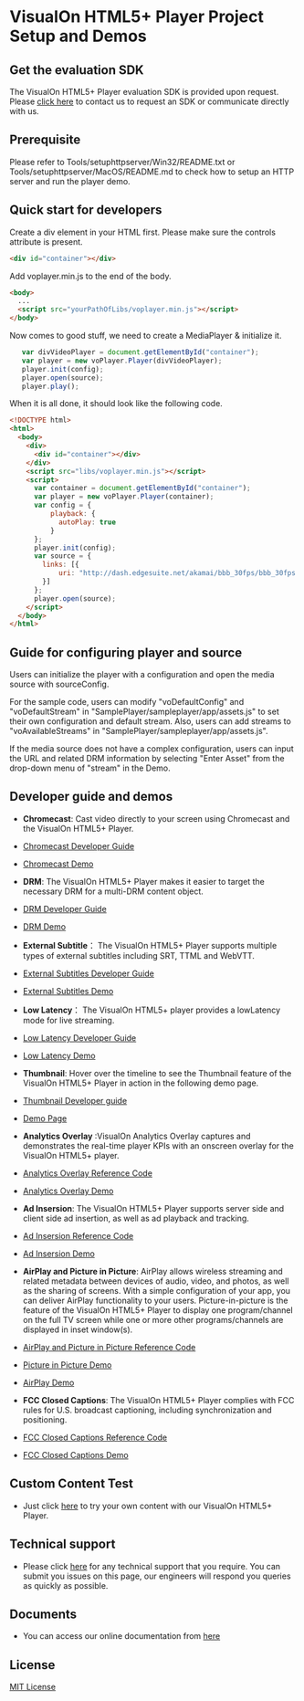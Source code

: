 # VisualOn HTML5+ Player Project Setup and Demos

## Get the evaluation SDK
The VisualOn HTML5+ Player evaluation SDK is provided upon request. Please [click here](https://www.visualon.com/index.php/contact-2) to contact us to request an SDK or communicate directly with us.

## Prerequisite
Please refer to Tools/setuphttpserver/Win32/README.txt or Tools/setuphttpserver/MacOS/README.md to check how to setup an HTTP
server and run the player demo.


## Quick start for developers
Create a div element in your HTML first. Please make sure the controls attribute is present.
```html
<div id="container"></div>
```
Add voplayer.min.js to the end of the body.
```html
<body>
  ...
  <script src="yourPathOfLibs/voplayer.min.js"></script>
</body>
```
Now comes to good stuff, we need to create a MediaPlayer & initialize it.
```js
   var divVideoPlayer = document.getElementById("container");
   var player = new voPlayer.Player(divVideoPlayer);
   player.init(config);
   player.open(source);
   player.play();
```
When it is all done, it should look like the following code.
```html
<!DOCTYPE html>
<html>
  <body>
    <div>
      <div id="container"></div>
    </div>
    <script src="libs/voplayer.min.js"></script>
    <script>
      var container = document.getElementById("container");
      var player = new voPlayer.Player(container);
      var config = {
          playback: {
            autoPlay: true
          }
      };
      player.init(config);
      var source = {
        links: [{
            uri: "http://dash.edgesuite.net/akamai/bbb_30fps/bbb_30fps.mpd"
        }]
      };
      player.open(source);
    </script>
  </body>
</html>
```
## Guide for configuring player and source
Users can initialize the player with a configuration and open the media source with sourceConfig. 

For the sample code, users can modify "voDefaultConfig" and "voDefaultStream" in "SamplePlayer/sampleplayer/app/assets.js"
to set their own configuration and default stream. Also, users can add streams to "voAvailableStreams" in
"SamplePlayer/sampleplayer/app/assets.js".

If the media source does not have a complex configuration, users can input the URL and related DRM information 
by selecting "Enter Asset" from the drop-down menu of "stream" in the Demo.



## Developer guide and demos


- **Chromecast**: Cast video directly to your screen using Chromecast and the VisualOn HTML5+ Player. 
- [Chromecast Developer Guide](/chromecast)
- [Chromecast Demo](https://www.visualon.com/index.php/html5demo/?demo=chromecast)

- **DRM**: The VisualOn HTML5+ Player makes it easier to target the necessary DRM for a multi-DRM content object. 
- [DRM Developer Guide](/drm) 
- [DRM Demo](https://www.visualon.com/index.php/html5demo/?demo=drm)

-  **External Subtitle**： The VisualOn HTML5+ Player supports multiple types of external subtitles including SRT, TTML and WebVTT. 
- [External Subtitles Developer Guide](/external-subtitle)
- [External Subtitles Demo](https://www.visualon.com/index.php/html5demo/?demo=external-subtitle)

- **Low Latency**： The VisualOn HTML5+ player provides a lowLatency mode for live streaming.   
- [Low Latency Developer Guide](/low-latency)
- [Low Latency Demo](https://www.visualon.com/index.php/html5demo/?demo=low-latency)


- **Thumbnail**: Hover over the timeline to see the Thumbnail feature of the VisualOn HTML5+ Player in action in the following demo page. 
- [Thumbnail Developer guide](/webvtt-thumbnails)
- [Demo Page](https://www.visualon.com/index.php/html5demo/?demo=webvtt-thumbnails)


- **Analytics Overlay** :VisualOn Analytics Overlay captures and demonstrates the real-time player KPIs with an onscreen overlay for the VisualOn HTML5+ player. 
- [Analytics Overlay Reference Code](/analytics-overlay)
- [Analytics Overlay Demo](https://www.visualon.com/index.php/html5demo/?demo=analytics-overlay)

- **Ad Insersion**: The VisualOn HTML5+ Player supports server side and client side ad insertion, as well as ad playback and tracking.
- [Ad Insersion Reference Code](/ad-insertion)
- [Ad Insersion Demo](https://www.visualon.com/index.php/html5demo/?demo=a_d_s)

- **AirPlay and Picture in Picture**: AirPlay allows wireless streaming and related metadata between devices of audio, video, and photos, as well as the sharing of screens. With a simple configuration of your app, you can deliver AirPlay functionality to your users. Picture-in-picture is the feature of the VisualOn HTML5+ Player to display one program/channel on the full TV screen while one or more other programs/channels are displayed in inset window(s).
- [AirPlay and Picture in Picture Reference Code ](/airplay-and-picture-in-picture)
- [Picture in Picture Demo](https://www.visualon.com/index.php/html5demo/?demo=picture-in-picture)
- [AirPlay Demo](https://www.visualon.com/index.php/html5demo/?demo=airplay)


- **FCC Closed Captions**: The VisualOn HTML5+ Player complies with FCC rules for U.S. broadcast captioning, including synchronization and positioning.
-  [FCC Closed Captions Reference Code](/fcc)
-  [FCC Closed Captions Demo](https://www.visualon.com/index.php/html5demo/?demo=fcc)


## Custom Content Test
- Just click [here](https://www.visualon.com/index.php/html5demo/?demo=hls-and-dash) to try your own content with our VisualOn HTML5+ Player.


## Technical support
- Please click [here](https://github.com/visualon-inc/visualon-html5-demos/issues) for any technical support that you require. You can submit you issues on this page, our engineers will respond you queries as quickly as possible.


## Documents
- You can access our online documentation from [here](https://www.visualon.com/index.php/developer/)

## License
[MIT License](/LICENSE)
